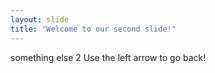 ```yaml
---
layout: slide
title: "Welcome to our second slide!"
---
```

something else 2
Use the left arrow to go back!
